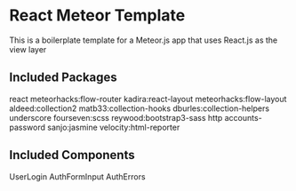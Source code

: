 # React Meteor Template

This is a boilerplate template for a Meteor.js app that uses React.js as the view layer

## Included Packages

react
meteorhacks:flow-router
kadira:react-layout
meteorhacks:flow-layout
aldeed:collection2
matb33:collection-hooks
dburles:collection-helpers
underscore
fourseven:scss
reywood:bootstrap3-sass
http
accounts-password
sanjo:jasmine
velocity:html-reporter

## Included Components

UserLogin
AuthFormInput
AuthErrors